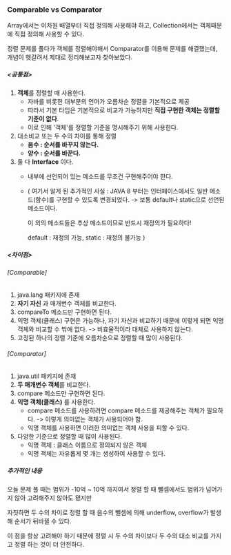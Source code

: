 ### Comparable vs Comparator

Array에서는 이차원 배열부터 직접 정의해 사용해야 하고, Collection에서는 객체때문에 직접 정의해 사용할 수 있다.

정렬 문제를 풀다가 객체를 정렬해야해서 Comparator를 이용해 문제를 해결했는데, 개념이 헷갈려서 제대로 정리해보고자 찾아보았다.


##### <공통점>
1. **객체**를 정렬할 때 사용한다.
    - 자바를 비롯한 대부분의 언어가 오름차순 정렬을 기본적으로 제공
    - 따라서 기본 타입은 기본적으로 비교가 가능하지만 **직접 구현한 객체는 정렬할 기준이 없다**.
    - 이로 인해 '객체'를 정렬할 기준을 명시해주기 위해 사용한다.
2. 대소비교 또는 두 수의 차이를 통해 정렬
    - **음수 : 순서를 바꾸지 않는다.**
    - **양수 : 순서를 바꾼다.**
3. 둘 다 **Interface** 이다. 
    - 내부에 선언되어 있는 메소드를 무조건 구현해주어야 한다.
    - ( 여기서 알게 된 추가적인 사실 : JAVA 8 부터는 인터페이스에서도 일반 메소드(함수)를 구현할 수 있도록 변경되었다. -> 보통 default나 static으로 선언된 메소드이다.
    
        이 외의 메소드들은 추상 메소드이므로 반드시 재정의가 필요하다!
      
        default : 재정의 가능, static : 재정의 불가능 )


##### <차이점>

###### [Comparable]
1. java.lang 패키지에 존재
2. **자기 자신** 과 매개변수 객체를 비교한다.
3. compareTo 메소드만 구현하면 된다.
4. 익명 객체(클래스) 구현은 가능하나, 자기 자신과 비교하기 때문에 이렇게 되면 익명 객체와 비교할 수 밖에 없다. -> 비효율적이라 대체로 사용하지 않는다.
5. 고정된 하나의 정렬 기준에 오름차순으로 정렬할 때 많이 사용된다.


###### [Comparator]
1. java.util 패키지에 존재
2. **두 매개변수 객체**를 비교한다.
3. compare 메소드만 구현하면 된다.
4. **익명 객체(클래스)** 를 사용한다. 
    - compare 메소드를 사용하려면 compare 메소드를 제공해주는 객체가 필요하다. -> 이렇게 의미없는 객체가 사용되어야 함.
    - 익명 객체를 사용하면 이러한 의미없는 객체 사용을 피할 수 있다.
5. 다양한 기준으로 정렬할 때 많이 사용된다.
    - 익명 객체 : 클래스 이름으로 정의되지 않은 객체
    - 익명 객체는 자유롭게 몇 개는 생성하여 사용할 수 있다.


##### 추가적인 내용
오늘 문제 풀 때는 범위가 -10억 ~ 10억 까지여서 정렬 할 때 뺄셈에서도 범위가 넘어가지 않아 고려해주지 않아도 됐지만

자칫하면 두 수의 차이로 정렬 할 때 음수의 뺄셈에 의해 underflow, overflow가 발생해 순서가 뒤바뀔 수 있다.

이 점을 항상 고려해야 하기 때문에 정렬 시 두 수의 차이보다 두 수의 대소 비교를 가지고 정렬 하는 것이 더 안전하다.
